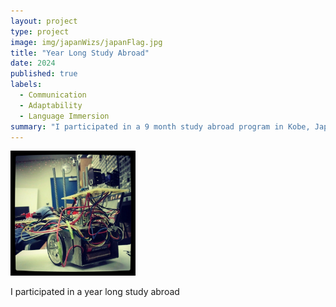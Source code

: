 ```yaml
---
layout: project
type: project
image: img/japanWizs/japanFlag.jpg
title: "Year Long Study Abroad"
date: 2024
published: true
labels:
  - Communication
  - Adaptability
  - Language Immersion
summary: "I participated in a 9 month study abroad program in Kobe, Japan. During the program, I stayed with a host family and did a full immersion while taking Japanese classes. "
---
```


<div class="text-center p-4">
  <img width="200px" src="../img/micromouse/micromouse-robot.png" class="img-thumbnail" >

</div>

I participated in a year long study abroad 
